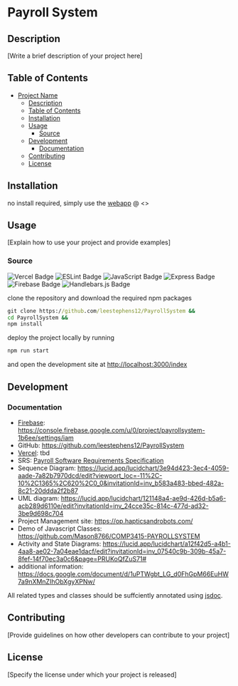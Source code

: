 # Payroll System

## Description

[Write a brief description of your project here]

## Table of Contents

- [Project Name](#project-name)
  - [Description](#description)
  - [Table of Contents](#table-of-contents)
  - [Installation](#installation)
  - [Usage](#usage)
    - [Source](#source)
  - [Development](#development)
    - [Documentation](#documentation)
  - [Contributing](#contributing)
  - [License](#license)

## Installation

no install required, simply use the [webapp]() @ <>

## Usage

[Explain how to use your project and provide examples]

### Source

![Vercel Badge](https://img.shields.io/badge/Vercel-000?logo=vercel&logoColor=fff&style=for-the-badge)
![ESLint Badge](https://img.shields.io/badge/ESLint-4B32C3?logo=eslint&logoColor=fff&style=for-the-badge)
![JavaScript Badge](https://img.shields.io/badge/JavaScript-F7DF1E?logo=javascript&logoColor=000&style=for-the-badge)
![Express Badge](https://img.shields.io/badge/Express-000?logo=express&logoColor=fff&style=for-the-badge)
![Firebase Badge](https://img.shields.io/badge/Firebase-FFCA28?logo=firebase&logoColor=000&style=for-the-badge)
![Handlebars.js Badge](https://img.shields.io/badge/Handlebars.js-000?logo=handlebarsdotjs&logoColor=fff&style=for-the-badge)

clone the repository and download the required npm packages

```cmd
git clone https://github.com/leestephens12/PayrollSystem &&
cd PayrollSystem &&
npm install
```

deploy the project locally by running

```cmd
npm run start
```

and open the development site at <http://localhost:3000/index>

## Development

### Documentation

- [Firebase](https://firebase.google.com/docs/firestore/quickstart?hl=en): https://console.firebase.google.com/u/0/project/payrollsystem-1b6ee/settings/iam
- GitHub: https://github.com/leestephens12/PayrollSystem
- [Vercel](https://vercel.com/docs/getting-started-with-vercel): tbd
- SRS: [Payroll Software Requirements Specification](https://docs.google.com/document/d/1giVTS3RIsNKzhANURo-H77hj-Rq5daoU/edit#heading=h.gjdgxs)
- Sequence Diagram: https://lucid.app/lucidchart/3e94d423-3ec4-4059-aade-7a82b7970dcd/edit?viewport_loc=-11%2C-10%2C1365%2C620%2C0_0&invitationId=inv_b583a483-bbed-482a-8c21-20ddda2f2b87
- UML diagram: https://lucid.app/lucidchart/121148a4-ae9d-426d-b5a6-acb289d6110e/edit?invitationId=inv_24cce35c-814c-477d-ad32-3be9d698c704
- Project Management site: https://op.hapticsandrobots.com/
- Demo of Javascript Classes: https://github.com/Mason8766/COMP3415-PAYROLLSYSTEM
- Activity and State Diagrams: https://lucid.app/lucidchart/a12f42d5-a4b1-4aa8-ae02-7a04eae1dacf/edit?invitationId=inv_07540c9b-309b-45a7-8fef-14f70ec3a0c6&page=PRUKoQfZuS71#
- additional information: https://docs.google.com/document/d/1uPTWgbt_LG_d0FhGpM66EuHW7a9nXMnZIhObXgyXPNw/



All related types and classes should be suffciently annotated using [jsdoc](https://jsdoc.app/).

## Contributing

[Provide guidelines on how other developers can contribute to your project]

## License

[Specify the license under which your project is released]
